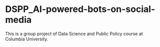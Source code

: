 # DSPP_AI-powered-bots-on-social-media
This is a group project of Data Science and Public Policy course at Columbia University.
